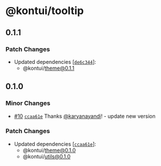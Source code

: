 # @kontui/tooltip

## 0.1.1

### Patch Changes

- Updated dependencies
  [[`de6c344`](https://github.com/dafundacom/kontui/commit/de6c3449384db9cae134acec0dce16c314702ca4)]:
  - @kontui/theme@0.1.1

## 0.1.0

### Minor Changes

- [#10](https://github.com/dafundacom/kontui/pull/10)
  [`ccaa61e`](https://github.com/dafundacom/kontui/commit/ccaa61e0ddb3dcf679d0a21d1c40e3464402a8fe)
  Thanks [@karyanayandi](https://github.com/karyanayandi)! - update new version

### Patch Changes

- Updated dependencies
  [[`ccaa61e`](https://github.com/dafundacom/kontui/commit/ccaa61e0ddb3dcf679d0a21d1c40e3464402a8fe)]:
  - @kontui/theme@0.1.0
  - @kontui/utils@0.1.0
